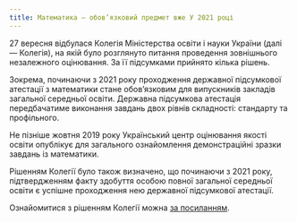 ```yaml
---
title: Математика — обов’язковий предмет вже У 2021 році
---
```


27 вересня відбулася Колегія Міністерства освіти і науки України (далі — Колегія), на якій було  розглянуто питання проведення зовнішнього незалежного оцінювання. За її підсумками  прийнято кілька рішень.

Зокрема, починаючи з 2021 року проходження державної підсумкової атестації з математики стане обов’язковим для випускників закладів загальної середньої освіти. Державна підсумкова атестація передбачатиме виконання завдань двох рівнів складності: стандарту та профільного.

Не пізніше жовтня 2019 року Український центр оцінювання якості освіти опублікує для загального ознайомлення демонстраційні зразки завдань із математики.

Рішенням Колегії було також визначено, що починаючи з 2021 року, підтвердженням факту здобуття особою повної загальної середньої освіти є успішне проходження нею державної підсумкової атестації.

Ознайомитися з рішенням Колегії можна [за посиланням](http://testportal.gov.ua//wp-content/uploads/2018/10/Pro-pidsumky-provedennya-ZNO-u-2018-rotsi-Karandij-V.A.-27.09.18.pdf).